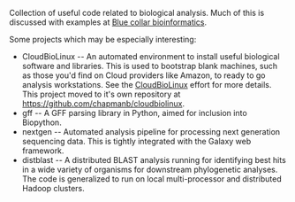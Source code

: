 Collection of useful code related to biological analysis. Much of this is 
discussed with examples at [Blue collar bioinformatics][1].

Some projects which may be especially interesting:

* CloudBioLinux -- An automated environment to install useful biological software and
  libraries. This is used to bootstrap blank machines, such as those you'd
  find on Cloud providers like Amazon, to ready to go analysis workstations.
  See the [CloudBioLinux][2] effort for more details. This project
  moved to it's own repository at https://github.com/chapmanb/cloudbiolinux.
* gff -- A GFF parsing library in Python, aimed for inclusion into Biopython.
* nextgen -- Automated analysis pipeline for processing next generation
  sequencing data. This is tightly integrated with the Galaxy web framework.
* distblast -- A distributed BLAST analysis running for identifying best hits in
  a wide variety of organisms for downstream phylogenetic analyses. The code
  is generalized to run on local multi-processor and distributed Hadoop
  clusters.

[1]: http://bcbio.wordpress.com
[2]: http://cloudbiolinux.org/
